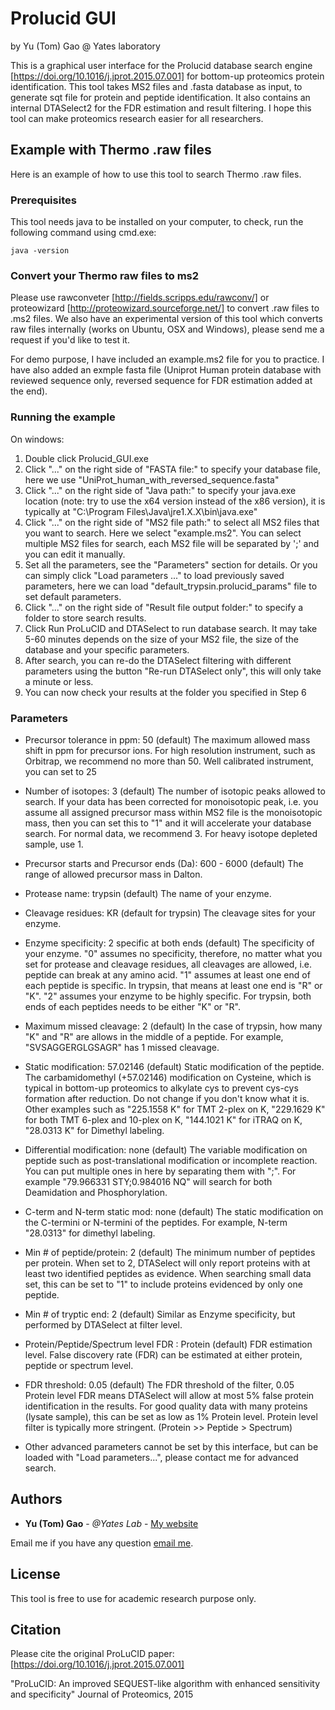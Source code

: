# Prolucid GUI 
by Yu (Tom) Gao @ Yates laboratory

This is a graphical user interface for the Prolucid database search engine [https://doi.org/10.1016/j.jprot.2015.07.001] for bottom-up proteomics protein identification. This tool takes MS2 files and .fasta database as input, to generate sqt file for protein and peptide identification. It also contains an internal DTASelect2 for the FDR estimation and result filtering. I hope this tool can make proteomics research easier for all researchers.

## Example with Thermo .raw files

Here is an example of how to use this tool to search Thermo .raw files.

### Prerequisites

This tool needs java to be installed on your computer, to check, run the following command using cmd.exe:

```
java -version
```

### Convert your Thermo raw files to ms2 

Please use rawconveter [http://fields.scripps.edu/rawconv/] or proteowizard [http://proteowizard.sourceforge.net/] to convert .raw files to .ms2 files. We also have an experimental version of this tool which converts raw files internally (works on Ubuntu, OSX and Windows), please send me a request if you'd like to test it.

For demo purpose, I have included an example.ms2 file for you to practice. I have also added an exmple fasta file (Uniprot Human protein database with reviewed sequence only, reversed sequence for FDR estimation added at the end).

### Running the example

On windows:

1. Double click Prolucid_GUI.exe
2. Click "..." on the right side of "FASTA file:" to specify your database file, here we use "UniProt_human_with_reversed_sequence.fasta"  
3. Click "..." on the right side of "Java path:" to specify your java.exe location (note: try to use the x64 version instead of the x86 version), it is typically at "C:\Program Files\Java\jre1.X.X\bin\java.exe"
4. Click "..." on the right side of "MS2 file path:" to select all MS2 files that you want to search. Here we select "example.ms2". You can select multiple MS2 files for search, each MS2 file will be separated by ';' and you can edit it manually.
5. Set all the parameters, see the "Parameters" section for details. Or you can simply click "Load parameters ..." to load previously saved parameters, here we can load "default_trypsin.prolucid_params" file to set default parameters.
6. Click "..." on the right side of "Result file output folder:" to specify a folder to store search results.
7. Click Run ProLuCID and DTASelect to run database search. It may take 5-60 minutes depends on the size of your MS2 file, the size of the database and your specific parameters.
8. After search, you can re-do the DTASelect filtering with different parameters using the button "Re-run DTASelect only", this will only take a minute or less.
9. You can now check your results at the folder you specified in Step 6

### Parameters
* Precursor tolerance in ppm: 50 (default) 
The maximum allowed mass shift in ppm for precursor ions.
For high resolution instrument, such as Orbitrap, we recommend no more than 50. Well calibrated instrument, you can set to 25

* Number of isotopes: 3 (default)
The number of isotopic peaks allowed to search. If your data has been corrected for monoisotopic peak, i.e. you assume all assigned precursor mass within MS2 file is the monoisotopic mass, then you can set this to "1" and it will accelerate your database search.
For normal data, we recommend 3. For heavy isotope depleted sample, use 1.

* Precursor starts and Precursor ends (Da): 600 - 6000 (default)
The range of allowed precursor mass in Dalton.  

* Protease name: trypsin (default) The name of your enzyme.

* Cleavage residues: KR (default for trypsin) The cleavage sites for your enzyme.

* Enzyme specificity: 2 specific at both ends (default) The specificity of your enzyme. "0" assumes no specificity, therefore, no matter what you set for protease and cleavage residues, all cleavages are allowed, i.e. peptide can break at any amino acid. "1" assumes at least one end of each peptide is specific. In trypsin, that means at least one end is "R" or "K". "2" assumes your enzyme to be highly specific. For trypsin, both ends of each peptides needs to be either "K" or "R".

* Maximum missed cleavage: 2 (default) In the case of trypsin, how many "K" and "R" are allows in the middle of a peptide. For example, "SVSAGGERGLGSAGR" has 1 missed cleavage.

* Static modification: 57.02146 (default) Static modification of the peptide. The carbamidomethyl (+57.02146) modification on Cysteine, which is typical in bottom-up proteomics to alkylate cys to prevent cys-cys formation after reduction. Do not change if you don't know what it is. Other examples such as "225.1558 K" for TMT 2-plex on K, "229.1629 K" for both TMT 6-plex and 10-plex on K, "144.1021 K" for iTRAQ on K, "28.0313 K" for Dimethyl labeling.

* Differential modification: none (default) The variable modification on peptide such as post-translational modification or incomplete reaction. You can put multiple ones in here by separating them with ";". For example "79.966331 STY;0.984016 NQ" will search for both Deamidation and Phosphorylation.

* C-term and N-term static mod: none (default) The static modification on the C-termini or N-termini of the peptides. For example, N-term "28.0313" for dimethyl labeling.

* Min # of peptide/protein: 2 (default) The minimum number of peptides per protein. When set to 2, DTASelect will only report proteins with at least two identified peptides as evidence. When searching small data set, this can be set to "1" to include proteins evidenced by only one peptide.

* Min # of tryptic end: 2 (default) Similar as Enzyme specificity, but performed by DTASelect at filter level.

* Protein/Peptide/Spectrum level FDR : Protein (default) FDR estimation level. False discovery rate (FDR) can be estimated at either protein, peptide or spectrum level.

* FDR threshold: 0.05 (default) The FDR threshold of the filter, 0.05 Protein level FDR means DTASelect will allow at most 5% false protein identification in the results. For good quality data with many proteins (lysate sample), this can be set as low as 1% Protein level. Protein level filter is typically more stringent. (Protein >> Peptide > Spectrum)

* Other advanced parameters cannot be set by this interface, but can be loaded with "Load parameters...", please contact me for advanced search.  

## Authors

* **Yu (Tom) Gao** - *@Yates Lab* - [My website](http://www.pepchem.org)

Email me if you have any question [email me](mailto:bathygao@gmail.com).

## License

This tool is free to use for academic research purpose only. 

## Citation

Please cite the original ProLuCID paper: [https://doi.org/10.1016/j.jprot.2015.07.001]

"ProLuCID: An improved SEQUEST-like algorithm with enhanced sensitivity and specificity"
Journal of Proteomics, 2015
